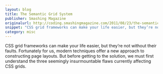 ```yaml
---
layout: blog
title: The Semantic Grid System
publisher: Smashing Magazine
originalurl: http://coding.smashingmagazine.com/2011/08/23/the-semantic-grid-system-page-layout-for-tomorrow/
snippet: "CSS grid frameworks can make your life easier, but they’re not without their faults. Fortunately for us, modern techniques offer a new approach to constructing page layouts. But before getting to the solution, we must first understand the three seemingly insurmountable flaws currently affecting CSS grids."
category: misc
---
```


CSS grid frameworks can make your life easier, but they’re not without their faults. Fortunately for us, modern techniques offer a new approach to constructing page layouts. But before getting to the solution, we must first understand the three seemingly insurmountable flaws currently affecting CSS grids.